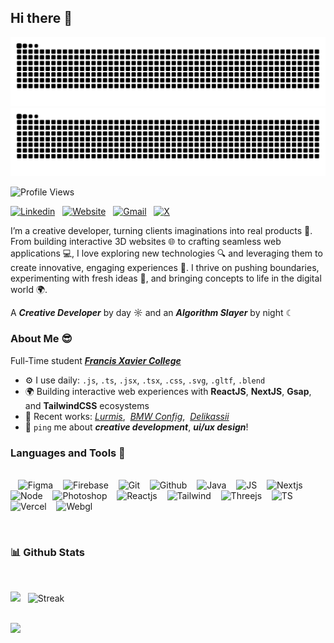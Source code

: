 ## Hi there 👋

![](https://github.com/anselumjuju/anselumjuju/blob/output/github-contribution-grid-snake-dark.svg#gh-dark-mode-only)
![](https://github.com/anselumjuju/anselumjuju/blob/output/github-contribution-grid-snake.svg#gh-light-mode-only)

![Profile Views](https://komarev.com/ghpvc/?username=anselumjuju&base=1000)

<!-- Social Links -->

<a href=""><img src="https://github.com/user-attachments/assets/4f984458-84b9-4200-ba42-e72b01267abb" alt="Linkedin" height="24px"/></a> &nbsp;
<a href=""><img src="https://github.com/user-attachments/assets/b7fa4f49-9822-432a-aca6-d6cc22a73de1" alt="Website" height="24px"/></a> &nbsp;
<a href=""><img src="https://github.com/user-attachments/assets/b1b95dca-e0fd-4670-8e2a-e3cc56123f75" alt="Gmail" height="24px"/></a> &nbsp;
<a href=""><img src="https://github.com/user-attachments/assets/cd242eda-07b5-4dc1-99fa-6f36a9ebeb67" alt="X" height="24px"/></a>

<!-- About me -->
<p>I’m a creative developer, turning clients imaginations into real products 🌟. From building interactive 3D websites 🌐 to crafting seamless web applications 💻, I love exploring new technologies 🔍 and leveraging them to create innovative, engaging experiences 🚀. I thrive on pushing boundaries, experimenting with fresh ideas 💭, and bringing concepts to life in the digital world 🌍.</p>

A _**Creative Developer**_ by day ☼ and an _**Algorithm Slayer**_ by night ☾

### About Me 😎

Full-Time student **_[Francis Xavier College](https://www.francisxavier.ac.in/)_**

- ⚙️ I use daily: `.js`, `.ts`, `.jsx`, `.tsx`, `.css`, `.svg`, `.gltf`, `.blend`
- 🌍 Building interactive web experiences with **ReactJS**, **NextJS**, **Gsap**, and **TailwindCSS** ecosystems
- 🚀 Recent works: _[Lurmis](https://lurmis.vercel.app/)_,&nbsp; _[BMW Config](https://bmw-config.vercel.app/)_,&nbsp; _[Delikassii](https://delikassii.vercel.app/)_
- 💬 `ping` me about **_creative development_**, **_ui/ux design_**!

<!-- Languages and Tools -->

### Languages and Tools 🔨

<br/> &nbsp;&nbsp;
<img src="https://github.com/user-attachments/assets/680ea7be-fa91-4c15-a2be-9eef65f84dd4" alt="Figma" height="36px"/> &nbsp;&nbsp;
<img src="https://github.com/user-attachments/assets/456f3f12-f4bd-4603-b7a5-e88d50c188e4" alt="Firebase" height="36px"/> &nbsp;&nbsp;
<img src="https://github.com/user-attachments/assets/96b3e434-5e9a-4095-88ef-6a7f38287113" alt="Git" height="36px"/> &nbsp;&nbsp;
<img src="https://github.com/user-attachments/assets/99589ed1-1b85-4def-9a82-778f898afd54" alt="Github" height="36px"/> &nbsp;&nbsp;
<img src="https://github.com/user-attachments/assets/c60a4f75-1c67-4d98-a145-ec0c5d8c6798" alt="Java" height="36px"/> &nbsp;&nbsp;
<img src="https://github.com/user-attachments/assets/44a3d875-ab9f-48e5-8db9-5342aa5e9c83" alt="JS" height="36px"/> &nbsp;&nbsp;
<img src="https://github.com/user-attachments/assets/1b16e887-e3a4-4de9-b83a-31289ef6c4b7" alt="Nextjs" height="36px"/> &nbsp;&nbsp;
<img src="https://github.com/user-attachments/assets/c11ae8e5-5027-45c4-a31c-5210db55cada" alt="Node" height="36px"/> &nbsp;&nbsp;
<img src="https://github.com/user-attachments/assets/162a320e-f4d3-41b8-82b4-c715957337fe" alt="Photoshop" height="36px"/> &nbsp;&nbsp;
<img src="https://github.com/user-attachments/assets/0427e441-ceff-47ac-8d68-2c6091bfed5b" alt="Reactjs" height="36px"/> &nbsp;&nbsp;
<img src="https://github.com/user-attachments/assets/61546375-8948-4c59-8c43-601e39db74ad" alt="Tailwind" height="36px"/> &nbsp;&nbsp;
<img src="https://github.com/user-attachments/assets/938fb307-4f49-4ac4-9b07-13f5db438d73" alt="Threejs" height="36px"/> &nbsp;&nbsp;
<img src="https://github.com/user-attachments/assets/82d7ec8c-1f04-4956-9063-78f4b93b555b" alt="TS" height="36px"/> &nbsp;&nbsp;
<img src="https://github.com/user-attachments/assets/789dca05-58de-4189-9c24-f52a9bdece31" alt="Vercel" height="36px"/> &nbsp;&nbsp;
<img src="https://github.com/user-attachments/assets/cfaaa5d3-b7ea-4690-ac6c-a6cca8c2493c" alt="Webgl" height="36px"/> &nbsp;&nbsp;

<br/>

<!-- Github Stats -->

### 📊 Github Stats

<br/>
<p align="left">
  <img src ="https://github-readme-stats.vercel.app/api?username=anselumjuju&show_icons=true&count_private=true&theme=darcula&hide_rank=true&bg_color=00000000&text_color=9c9d9d"> &nbsp;
	<!-- <img src="https://github-readme-stats.vercel.app/api/top-langs/?username=anselumjuju&layout=compact&count_private=true&theme=darcula&bg_color=00000000&text_color=9c9d9d" alt="Streak" height="195px" /> -->
	<img src="https://nirzak-streak-stats.vercel.app?user=anselumjuju&theme=darcula&background=EB545400" alt="Streak" />
</p>

<br/>

<!-- Contribution Graph -->
<!-- Dark Theme -->
<img src="https://github-readme-activity-graph.vercel.app/graph?username=anselumjuju&bg_color=0d1117&color=bebebe&line=ba5f17&point=ba5f17&area=true&hide_border=false#gh-dark-mode-only" />
<!-- Light Theme -->
<!-- <img src="https://github-readme-activity-graph.vercel.app/graph?username=anselumjuju&bg_color=ffffff&color=404040&line=ba5f17&point=ba5f17&area=true&hide_border=true#gh-light-mode-only" /> -->
<!-- Neutral Theme -->
<!-- <img src="https://github-readme-activity-graph.vercel.app/graph?username=anselumjuju&bg_color=404040&color=ffffff&line=b65d17&point=b65d16&area=true&hide_border=true" /> -->
